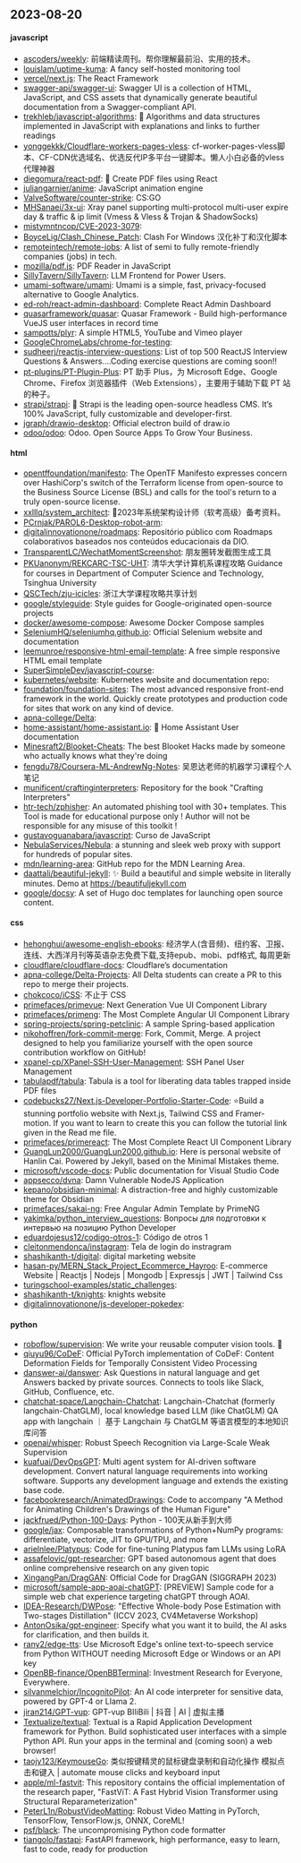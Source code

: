 ## 2023-08-20

#### javascript
* [ascoders/weekly](https://github.com/ascoders/weekly): 前端精读周刊。帮你理解最前沿、实用的技术。
* [louislam/uptime-kuma](https://github.com/louislam/uptime-kuma): A fancy self-hosted monitoring tool
* [vercel/next.js](https://github.com/vercel/next.js): The React Framework
* [swagger-api/swagger-ui](https://github.com/swagger-api/swagger-ui): Swagger UI is a collection of HTML, JavaScript, and CSS assets that dynamically generate beautiful documentation from a Swagger-compliant API.
* [trekhleb/javascript-algorithms](https://github.com/trekhleb/javascript-algorithms): 📝 Algorithms and data structures implemented in JavaScript with explanations and links to further readings
* [yonggekkk/Cloudflare-workers-pages-vless](https://github.com/yonggekkk/Cloudflare-workers-pages-vless): cf-worker-pages-vless脚本、CF-CDN优选域名、优选反代IP多平台一键脚本。懒人小白必备的vless代理神器
* [diegomura/react-pdf](https://github.com/diegomura/react-pdf): 📄 Create PDF files using React
* [juliangarnier/anime](https://github.com/juliangarnier/anime): JavaScript animation engine
* [ValveSoftware/counter-strike](https://github.com/ValveSoftware/counter-strike): CS:GO
* [MHSanaei/3x-ui](https://github.com/MHSanaei/3x-ui): Xray panel supporting multi-protocol multi-user expire day & traffic & ip limit (Vmess & Vless & Trojan & ShadowSocks)
* [mistymntncop/CVE-2023-3079](https://github.com/mistymntncop/CVE-2023-3079): 
* [BoyceLig/Clash_Chinese_Patch](https://github.com/BoyceLig/Clash_Chinese_Patch): Clash For Windows 汉化补丁和汉化脚本
* [remoteintech/remote-jobs](https://github.com/remoteintech/remote-jobs): A list of semi to fully remote-friendly companies (jobs) in tech.
* [mozilla/pdf.js](https://github.com/mozilla/pdf.js): PDF Reader in JavaScript
* [SillyTavern/SillyTavern](https://github.com/SillyTavern/SillyTavern): LLM Frontend for Power Users.
* [umami-software/umami](https://github.com/umami-software/umami): Umami is a simple, fast, privacy-focused alternative to Google Analytics.
* [ed-roh/react-admin-dashboard](https://github.com/ed-roh/react-admin-dashboard): Complete React Admin Dashboard
* [quasarframework/quasar](https://github.com/quasarframework/quasar): Quasar Framework - Build high-performance VueJS user interfaces in record time
* [sampotts/plyr](https://github.com/sampotts/plyr): A simple HTML5, YouTube and Vimeo player
* [GoogleChromeLabs/chrome-for-testing](https://github.com/GoogleChromeLabs/chrome-for-testing): 
* [sudheerj/reactjs-interview-questions](https://github.com/sudheerj/reactjs-interview-questions): List of top 500 ReactJS Interview Questions & Answers....Coding exercise questions are coming soon!!
* [pt-plugins/PT-Plugin-Plus](https://github.com/pt-plugins/PT-Plugin-Plus): PT 助手 Plus，为 Microsoft Edge、Google Chrome、Firefox 浏览器插件（Web Extensions），主要用于辅助下载 PT 站的种子。
* [strapi/strapi](https://github.com/strapi/strapi): 🚀 Strapi is the leading open-source headless CMS. It’s 100% JavaScript, fully customizable and developer-first.
* [jgraph/drawio-desktop](https://github.com/jgraph/drawio-desktop): Official electron build of draw.io
* [odoo/odoo](https://github.com/odoo/odoo): Odoo. Open Source Apps To Grow Your Business.

#### html
* [opentffoundation/manifesto](https://github.com/opentffoundation/manifesto): The OpenTF Manifesto expresses concern over HashiCorp's switch of the Terraform license from open-source to the Business Source License (BSL) and calls for the tool's return to a truly open-source license.
* [xxlllq/system_architect](https://github.com/xxlllq/system_architect): 💯2023年系统架构设计师（软考高级）备考资料。
* [PCrnjak/PAROL6-Desktop-robot-arm](https://github.com/PCrnjak/PAROL6-Desktop-robot-arm): 
* [digitalinnovationone/roadmaps](https://github.com/digitalinnovationone/roadmaps): Repositório público com Roadmaps colaborativos baseados nos conteúdos educacionais da DIO.
* [TransparentLC/WechatMomentScreenshot](https://github.com/TransparentLC/WechatMomentScreenshot): 朋友圈转发截图生成工具
* [PKUanonym/REKCARC-TSC-UHT](https://github.com/PKUanonym/REKCARC-TSC-UHT): 清华大学计算机系课程攻略 Guidance for courses in Department of Computer Science and Technology, Tsinghua University
* [QSCTech/zju-icicles](https://github.com/QSCTech/zju-icicles): 浙江大学课程攻略共享计划
* [google/styleguide](https://github.com/google/styleguide): Style guides for Google-originated open-source projects
* [docker/awesome-compose](https://github.com/docker/awesome-compose): Awesome Docker Compose samples
* [SeleniumHQ/seleniumhq.github.io](https://github.com/SeleniumHQ/seleniumhq.github.io): Official Selenium website and documentation
* [leemunroe/responsive-html-email-template](https://github.com/leemunroe/responsive-html-email-template): A free simple responsive HTML email template
* [SuperSimpleDev/javascript-course](https://github.com/SuperSimpleDev/javascript-course): 
* [kubernetes/website](https://github.com/kubernetes/website): Kubernetes website and documentation repo:
* [foundation/foundation-sites](https://github.com/foundation/foundation-sites): The most advanced responsive front-end framework in the world. Quickly create prototypes and production code for sites that work on any kind of device.
* [apna-college/Delta](https://github.com/apna-college/Delta): 
* [home-assistant/home-assistant.io](https://github.com/home-assistant/home-assistant.io): 📘 Home Assistant User documentation
* [Minesraft2/Blooket-Cheats](https://github.com/Minesraft2/Blooket-Cheats): The best Blooket Hacks made by someone who actually knows what they're doing
* [fengdu78/Coursera-ML-AndrewNg-Notes](https://github.com/fengdu78/Coursera-ML-AndrewNg-Notes): 吴恩达老师的机器学习课程个人笔记
* [munificent/craftinginterpreters](https://github.com/munificent/craftinginterpreters): Repository for the book "Crafting Interpreters"
* [htr-tech/zphisher](https://github.com/htr-tech/zphisher): An automated phishing tool with 30+ templates. This Tool is made for educational purpose only ! Author will not be responsible for any misuse of this toolkit !
* [gustavoguanabara/javascript](https://github.com/gustavoguanabara/javascript): Curso de JavaScript
* [NebulaServices/Nebula](https://github.com/NebulaServices/Nebula): a stunning and sleek web proxy with support for hundreds of popular sites.
* [mdn/learning-area](https://github.com/mdn/learning-area): GitHub repo for the MDN Learning Area.
* [daattali/beautiful-jekyll](https://github.com/daattali/beautiful-jekyll): ✨ Build a beautiful and simple website in literally minutes. Demo at https://beautifuljekyll.com
* [google/docsy](https://github.com/google/docsy): A set of Hugo doc templates for launching open source content.

#### css
* [hehonghui/awesome-english-ebooks](https://github.com/hehonghui/awesome-english-ebooks): 经济学人(含音频)、纽约客、卫报、连线、大西洋月刊等英语杂志免费下载,支持epub、mobi、pdf格式, 每周更新
* [cloudflare/cloudflare-docs](https://github.com/cloudflare/cloudflare-docs): Cloudflare’s documentation
* [apna-college/Delta-Projects](https://github.com/apna-college/Delta-Projects): All Delta students can create a PR to this repo to merge their projects.
* [chokcoco/iCSS](https://github.com/chokcoco/iCSS): 不止于 CSS
* [primefaces/primevue](https://github.com/primefaces/primevue): Next Generation Vue UI Component Library
* [primefaces/primeng](https://github.com/primefaces/primeng): The Most Complete Angular UI Component Library
* [spring-projects/spring-petclinic](https://github.com/spring-projects/spring-petclinic): A sample Spring-based application
* [nikohoffren/fork-commit-merge](https://github.com/nikohoffren/fork-commit-merge): Fork, Commit, Merge. A project designed to help you familiarize yourself with the open source contribution workflow on GitHub!
* [xpanel-cp/XPanel-SSH-User-Management](https://github.com/xpanel-cp/XPanel-SSH-User-Management): SSH Panel User Management
* [tabulapdf/tabula](https://github.com/tabulapdf/tabula): Tabula is a tool for liberating data tables trapped inside PDF files
* [codebucks27/Next.js-Developer-Portfolio-Starter-Code](https://github.com/codebucks27/Next.js-Developer-Portfolio-Starter-Code): ⭐Build a stunning portfolio website with Next.js, Tailwind CSS and Framer-motion. If you want to learn to create this you can follow the tutorial link given in the Read me file.
* [primefaces/primereact](https://github.com/primefaces/primereact): The Most Complete React UI Component Library
* [GuangLun2000/GuangLun2000.github.io](https://github.com/GuangLun2000/GuangLun2000.github.io): Here is personal website of Hanlin Cai. Powered by Jekyll, based on the Minimal Mistakes theme.
* [microsoft/vscode-docs](https://github.com/microsoft/vscode-docs): Public documentation for Visual Studio Code
* [appsecco/dvna](https://github.com/appsecco/dvna): Damn Vulnerable NodeJS Application
* [kepano/obsidian-minimal](https://github.com/kepano/obsidian-minimal): A distraction-free and highly customizable theme for Obsidian
* [primefaces/sakai-ng](https://github.com/primefaces/sakai-ng): Free Angular Admin Template by PrimeNG
* [yakimka/python_interview_questions](https://github.com/yakimka/python_interview_questions): Вопросы для подготовки к интервью на позицию Python Developer
* [eduardojesus12/codigo-otros-1](https://github.com/eduardojesus12/codigo-otros-1): Código de otros 1
* [cleitonmendonca/instagram](https://github.com/cleitonmendonca/instagram): Tela de login do instragram
* [shashikanth-t/digital](https://github.com/shashikanth-t/digital): digital marketing website
* [hasan-py/MERN_Stack_Project_Ecommerce_Hayroo](https://github.com/hasan-py/MERN_Stack_Project_Ecommerce_Hayroo): E-commerce Website | Reactjs | Nodejs | Mongodb | Expressjs | JWT | Tailwind Css
* [turingschool-examples/static_challenges](https://github.com/turingschool-examples/static_challenges): 
* [shashikanth-t/knights](https://github.com/shashikanth-t/knights): knights website
* [digitalinnovationone/js-developer-pokedex](https://github.com/digitalinnovationone/js-developer-pokedex): 

#### python
* [roboflow/supervision](https://github.com/roboflow/supervision): We write your reusable computer vision tools. 💜
* [qiuyu96/CoDeF](https://github.com/qiuyu96/CoDeF): Official PyTorch implementation of CoDeF: Content Deformation Fields for Temporally Consistent Video Processing
* [danswer-ai/danswer](https://github.com/danswer-ai/danswer): Ask Questions in natural language and get Answers backed by private sources. Connects to tools like Slack, GitHub, Confluence, etc.
* [chatchat-space/Langchain-Chatchat](https://github.com/chatchat-space/Langchain-Chatchat): Langchain-Chatchat (formerly langchain-ChatGLM), local knowledge based LLM (like ChatGLM) QA app with langchain ｜ 基于 Langchain 与 ChatGLM 等语言模型的本地知识库问答
* [openai/whisper](https://github.com/openai/whisper): Robust Speech Recognition via Large-Scale Weak Supervision
* [kuafuai/DevOpsGPT](https://github.com/kuafuai/DevOpsGPT): Multi agent system for AI-driven software development. Convert natural language requirements into working software. Supports any development language and extends the existing base code.
* [facebookresearch/AnimatedDrawings](https://github.com/facebookresearch/AnimatedDrawings): Code to accompany "A Method for Animating Children's Drawings of the Human Figure"
* [jackfrued/Python-100-Days](https://github.com/jackfrued/Python-100-Days): Python - 100天从新手到大师
* [google/jax](https://github.com/google/jax): Composable transformations of Python+NumPy programs: differentiate, vectorize, JIT to GPU/TPU, and more
* [arielnlee/Platypus](https://github.com/arielnlee/Platypus): Code for fine-tuning Platypus fam LLMs using LoRA
* [assafelovic/gpt-researcher](https://github.com/assafelovic/gpt-researcher): GPT based autonomous agent that does online comprehensive research on any given topic
* [XingangPan/DragGAN](https://github.com/XingangPan/DragGAN): Official Code for DragGAN (SIGGRAPH 2023)
* [microsoft/sample-app-aoai-chatGPT](https://github.com/microsoft/sample-app-aoai-chatGPT): [PREVIEW] Sample code for a simple web chat experience targeting chatGPT through AOAI.
* [IDEA-Research/DWPose](https://github.com/IDEA-Research/DWPose): "Effective Whole-body Pose Estimation with Two-stages Distillation" (ICCV 2023, CV4Metaverse Workshop)
* [AntonOsika/gpt-engineer](https://github.com/AntonOsika/gpt-engineer): Specify what you want it to build, the AI asks for clarification, and then builds it.
* [rany2/edge-tts](https://github.com/rany2/edge-tts): Use Microsoft Edge's online text-to-speech service from Python WITHOUT needing Microsoft Edge or Windows or an API key
* [OpenBB-finance/OpenBBTerminal](https://github.com/OpenBB-finance/OpenBBTerminal): Investment Research for Everyone, Everywhere.
* [silvanmelchior/IncognitoPilot](https://github.com/silvanmelchior/IncognitoPilot): An AI code interpreter for sensitive data, powered by GPT-4 or Llama 2.
* [jiran214/GPT-vup](https://github.com/jiran214/GPT-vup): GPT-vup BIliBili | 抖音 | AI | 虚拟主播
* [Textualize/textual](https://github.com/Textualize/textual): Textual is a Rapid Application Development framework for Python. Build sophisticated user interfaces with a simple Python API. Run your apps in the terminal and (coming soon) a web browser!
* [taojy123/KeymouseGo](https://github.com/taojy123/KeymouseGo): 类似按键精灵的鼠标键盘录制和自动化操作 模拟点击和键入 | automate mouse clicks and keyboard input
* [apple/ml-fastvit](https://github.com/apple/ml-fastvit): This repository contains the official implementation of the research paper, "FastViT: A Fast Hybrid Vision Transformer using Structural Reparameterization"
* [PeterL1n/RobustVideoMatting](https://github.com/PeterL1n/RobustVideoMatting): Robust Video Matting in PyTorch, TensorFlow, TensorFlow.js, ONNX, CoreML!
* [psf/black](https://github.com/psf/black): The uncompromising Python code formatter
* [tiangolo/fastapi](https://github.com/tiangolo/fastapi): FastAPI framework, high performance, easy to learn, fast to code, ready for production
